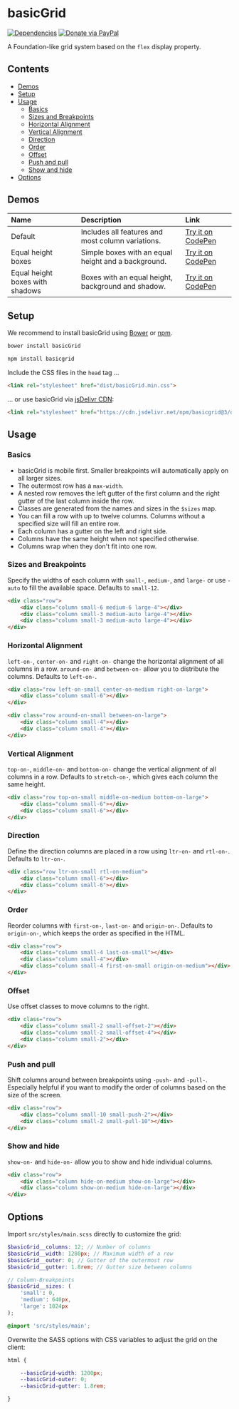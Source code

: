 # basicGrid

[![Dependencies](https://david-dm.org/electerious/basicgrid.svg)](https://david-dm.org/electerious/basicgrid.svg#info=dependencies) [![Donate via PayPal](https://img.shields.io/badge/paypal-donate-009cde.svg)](https://www.paypal.com/cgi-bin/webscr?cmd=_s-xclick&hosted_button_id=CYKBESW577YWE)

A Foundation-like grid system based on the `flex` display property.

## Contents

- [Demos](#demos)
- [Setup](#setup)
- [Usage](#usage)
	- [Basics](#basics)
	- [Sizes and Breakpoints](#sizes-and-breakpoints)
	- [Horizontal Alignment](#horizontal-alignment)
	- [Vertical Alignment](#vertical-alignment)
	- [Direction](#direction)
	- [Order](#order)
	- [Offset](#offset)
	- [Push and pull](#push-and-pull)
	- [Show and hide](#show-and-hide)
- [Options](#options)

## Demos

| Name | Description | Link |
|:-----------|:------------|:------------|
| Default | Includes all features and most column variations. | [Try it on CodePen](https://codepen.io/electerious/pen/pjOvPZ) |
| Equal height boxes | Simple boxes with an equal height and a background. | [Try it on CodePen](http://codepen.io/electerious/pen/rWwPYa) |
| Equal height boxes with shadows | Boxes with an equal height, background and shadow. | [Try it on CodePen](http://codepen.io/electerious/pen/RogdaY) |

## Setup

We recommend to install basicGrid using [Bower](https://bower.io/) or [npm](https://npmjs.com).

```sh
bower install basicGrid
```
```sh
npm install basicgrid
```

Include the CSS files in the `head` tag …

```html
<link rel="stylesheet" href="dist/basicGrid.min.css">
```

… or use basicGrid via [jsDelivr CDN](https://www.jsdelivr.com/package/npm/basicgrid):

```html
<link rel="stylesheet" href="https://cdn.jsdelivr.net/npm/basicgrid@3/dist/basicGrid.min.css">
```

## Usage

### Basics

- basicGrid is mobile first. Smaller breakpoints will automatically apply on all larger sizes.
- The outermost row has a `max-width`.
- A nested row removes the left gutter of the first column and the right gutter of the last column inside the row.
- Classes are generated from the names and sizes in the `$sizes` map.
- You can fill a row with up to twelve columns. Columns without a specified size will fill an entire row.
- Each column has a gutter on the left and right side.
- Columns have the same height when not specified otherwise.
- Columns wrap when they don't fit into one row.

### Sizes and Breakpoints

Specify the widths of each column with `small-`, `medium-`, and `large-` or use `-auto` to fill the available space. Defaults to `small-12`.

```html
<div class="row">
	<div class="column small-6 medium-6 large-4"></div>
	<div class="column small-3 medium-auto large-4"></div>
	<div class="column small-3 medium-auto large-4"></div>
</div>
```

### Horizontal Alignment

`left-on-`, `center-on-` and `right-on-` change the horizontal alignment of all columns in a row. `around-on-` and `between-on-` allow you to distribute the columns. Defaults to `left-on-`.

```html
<div class="row left-on-small center-on-medium right-on-large">
	<div class="column small-6"></div>
</div>
```

```html
<div class="row around-on-small between-on-large">
	<div class="column small-4"></div>
	<div class="column small-4"></div>
</div>
```

### Vertical Alignment

`top-on-`, `middle-on-` and `bottom-on-` change the vertical alignment of all columns in a row. Defaults to `stretch-on-`, which gives each column the same height.

```html
<div class="row top-on-small middle-on-medium bottom-on-large">
	<div class="column small-6"></div>
	<div class="column small-6"></div>
</div>
```

### Direction

Define the direction columns are placed in a row using `ltr-on-` and `rtl-on-`. Defaults to `ltr-on-`.

```html
<div class="row ltr-on-small rtl-on-medium">
	<div class="column small-6"></div>
	<div class="column small-6"></div>
</div>
```

### Order

Reorder columns with `first-on-`, `last-on-` and `origin-on-`. Defaults to `origin-on-`, which keeps the order as specified in the HTML.

```html
<div class="row">
	<div class="column small-4 last-on-small"></div>
	<div class="column small-4"></div>
	<div class="column small-4 first-on-small origin-on-medium"></div>
</div>
```

### Offset

Use offset classes to move columns to the right.

```html
<div class="row">
	<div class="column small-2 small-offset-2"></div>
	<div class="column small-2 small-offset-4"></div>
	<div class="column small-2"></div>
</div>
```

### Push and pull

Shift columns around between breakpoints using `-push-` and `-pull-`. Especially helpful if you want to modify the order of columns based on the size of the screen.

```html
<div class="row">
	<div class="column small-10 small-push-2"></div>
	<div class="column small-2 small-pull-10"></div>
</div>
```

### Show and hide

`show-on-` and `hide-on-` allow you to show and hide individual columns.

```html
<div class="row">
	<div class="column hide-on-medium show-on-large"></div>
	<div class="column show-on-medium hide-on-large"></div>
</div>
```

## Options

Import `src/styles/main.scss` directly to customize the grid:

```scss
$basicGrid__columns: 12; // Number of columns
$basicGrid__width: 1280px; // Maximum width of a row
$basicGrid__outer: 0; // Gutter of the outermost row
$basicGrid__gutter: 1.8rem; // Gutter size between columns

// Column-Breakpoints
$basicGrid__sizes: (
	'small': 0,
	'medium': 640px,
	'large': 1024px
);

@import 'src/styles/main';
```

Overwrite the SASS options with CSS variables to adjust the grid on the client:

```css
html {

	--basicGrid-width: 1200px;
	--basicGrid-outer: 0;
	--basicGrid-gutter: 1.8rem;

}
```
